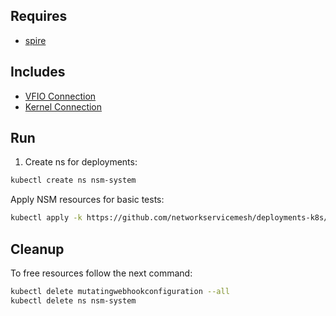 ## Requires

- [spire](../spire)

## Includes

- [VFIO Connection](../use-cases/Vfio2Noop)
- [Kernel Connection](../use-cases/SriovKernel2Noop)

## Run

1. Create ns for deployments:
```bash
kubectl create ns nsm-system
```

Apply NSM resources for basic tests:
```bash
kubectl apply -k https://github.com/networkservicemesh/deployments-k8s/examples/sriov?ref=eb5aa17420ff78c1fc4ee8084562737ceb2bbc03
```

## Cleanup

To free resources follow the next command:
```bash
kubectl delete mutatingwebhookconfiguration --all
kubectl delete ns nsm-system
```
